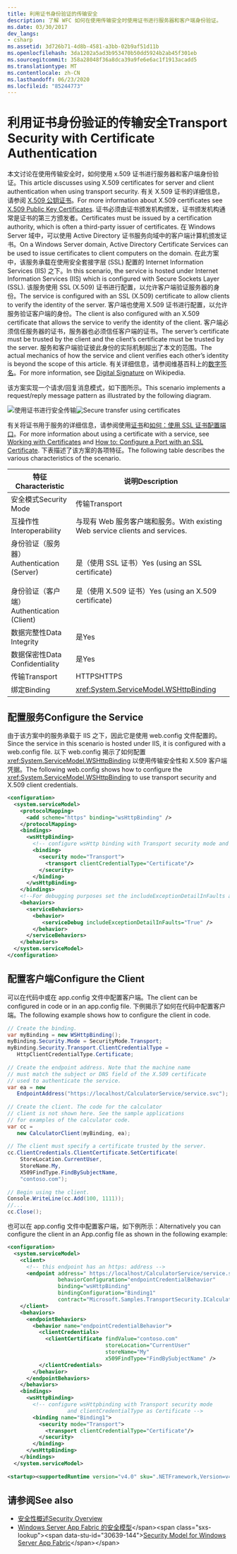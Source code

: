 ```yaml
---
title: 利用证书身份验证的传输安全
description: 了解 WFC 如何在使用传输安全时使用证书进行服务器和客户端身份验证。
ms.date: 03/30/2017
dev_langs:
- csharp
ms.assetid: 3d726b71-4d8b-4581-a3bb-02b9af51d11b
ms.openlocfilehash: 3da1202a5ad3b953470b50dd5924b2ab45f301eb
ms.sourcegitcommit: 358a28048f36a8dca39a9fe6e6ac1f1913acadd5
ms.translationtype: MT
ms.contentlocale: zh-CN
ms.lasthandoff: 06/23/2020
ms.locfileid: "85244773"
---
```

# <a name="transport-security-with-certificate-authentication"></a><span data-ttu-id="30639-103">利用证书身份验证的传输安全</span><span class="sxs-lookup"><span data-stu-id="30639-103">Transport Security with Certificate Authentication</span></span>

<span data-ttu-id="30639-104">本文讨论在使用传输安全时，如何使用 x.509 证书进行服务器和客户端身份验证。</span><span class="sxs-lookup"><span data-stu-id="30639-104">This article discusses using X.509 certificates for server and client authentication when using transport security.</span></span> <span data-ttu-id="30639-105">有关 X.509 证书的详细信息，请参阅 [X.509 公钥证书](/windows/desktop/SecCertEnroll/about-x-509-public-key-certificates)。</span><span class="sxs-lookup"><span data-stu-id="30639-105">For more information about X.509 certificates see [X.509 Public Key Certificates](/windows/desktop/SecCertEnroll/about-x-509-public-key-certificates).</span></span> <span data-ttu-id="30639-106">证书必须由证书颁发机构颁发，证书颁发机构通常是证书的第三方颁发者。</span><span class="sxs-lookup"><span data-stu-id="30639-106">Certificates must be issued by a certification authority, which is often a third-party issuer of certificates.</span></span> <span data-ttu-id="30639-107">在 Windows Server 域中，可以使用 Active Directory 证书服务向域中的客户端计算机颁发证书。</span><span class="sxs-lookup"><span data-stu-id="30639-107">On a Windows Server domain, Active Directory Certificate Services can be used to issue certificates to client computers on the domain.</span></span> <span data-ttu-id="30639-108">在此方案中，该服务承载在使用安全套接字层 (SSL) 配置的 Internet Information Services (IIS) 之下。</span><span class="sxs-lookup"><span data-stu-id="30639-108">In this scenario, the service is hosted under Internet Information Services (IIS) which is configured with Secure Sockets Layer (SSL).</span></span> <span data-ttu-id="30639-109">该服务使用 SSL (X.509) 证书进行配置，以允许客户端验证服务器的身份。</span><span class="sxs-lookup"><span data-stu-id="30639-109">The service is configured with an SSL (X.509) certificate to allow clients to verify the identity of the server.</span></span> <span data-ttu-id="30639-110">客户端也使用 X.509 证书进行配置，以允许服务验证客户端的身份。</span><span class="sxs-lookup"><span data-stu-id="30639-110">The client is also configured with an X.509 certificate that allows the service to verify the identity of the client.</span></span> <span data-ttu-id="30639-111">客户端必须信任服务器的证书，服务器也必须信任客户端的证书。</span><span class="sxs-lookup"><span data-stu-id="30639-111">The server’s certificate must be trusted by the client and the client’s certificate must be trusted by the server.</span></span> <span data-ttu-id="30639-112">服务和客户端验证彼此身份的实际机制超出了本文的范围。</span><span class="sxs-lookup"><span data-stu-id="30639-112">The actual mechanics of how the service and client verifies each other’s identity is beyond the scope of this article.</span></span> <span data-ttu-id="30639-113">有关详细信息，请参阅维基百科上的[数字签名](https://en.wikipedia.org/wiki/Digital_signature)。</span><span class="sxs-lookup"><span data-stu-id="30639-113">For more information, see [Digital Signature](https://en.wikipedia.org/wiki/Digital_signature) on Wikipedia.</span></span>
  
 <span data-ttu-id="30639-114">该方案实现一个请求/回复消息模式，如下图所示。</span><span class="sxs-lookup"><span data-stu-id="30639-114">This scenario implements a request/reply message pattern as illustrated by the following diagram.</span></span>  
  
 <span data-ttu-id="30639-115">![使用证书进行安全传输](media/8f7b8968-899f-4538-a9e8-0eaa872a291c.gif "8f7b8968-899f-4538-a9e8-0eaa872a291c")</span><span class="sxs-lookup"><span data-stu-id="30639-115">![Secure transfer using certificates](media/8f7b8968-899f-4538-a9e8-0eaa872a291c.gif "8f7b8968-899f-4538-a9e8-0eaa872a291c")</span></span>  
  
 <span data-ttu-id="30639-116">有关将证书用于服务的详细信息，请参阅使用[证书](working-with-certificates.md)和[如何：使用 SSL 证书配置端口](how-to-configure-a-port-with-an-ssl-certificate.md)。</span><span class="sxs-lookup"><span data-stu-id="30639-116">For more information about using a certificate with a service, see [Working with Certificates](working-with-certificates.md) and [How to: Configure a Port with an SSL Certificate](how-to-configure-a-port-with-an-ssl-certificate.md).</span></span> <span data-ttu-id="30639-117">下表描述了该方案的各项特征。</span><span class="sxs-lookup"><span data-stu-id="30639-117">The following table describes the various characteristics of the scenario.</span></span>  
  
|<span data-ttu-id="30639-118">特征</span><span class="sxs-lookup"><span data-stu-id="30639-118">Characteristic</span></span>|<span data-ttu-id="30639-119">说明</span><span class="sxs-lookup"><span data-stu-id="30639-119">Description</span></span>|  
|--------------------|-----------------|  
|<span data-ttu-id="30639-120">安全模式</span><span class="sxs-lookup"><span data-stu-id="30639-120">Security Mode</span></span>|<span data-ttu-id="30639-121">传输</span><span class="sxs-lookup"><span data-stu-id="30639-121">Transport</span></span>|  
|<span data-ttu-id="30639-122">互操作性</span><span class="sxs-lookup"><span data-stu-id="30639-122">Interoperability</span></span>|<span data-ttu-id="30639-123">与现有 Web 服务客户端和服务。</span><span class="sxs-lookup"><span data-stu-id="30639-123">With existing Web service clients and services.</span></span>|  
|<span data-ttu-id="30639-124">身份验证（服务器）</span><span class="sxs-lookup"><span data-stu-id="30639-124">Authentication (Server)</span></span><br /><br /> <span data-ttu-id="30639-125">身份验证（客户端）</span><span class="sxs-lookup"><span data-stu-id="30639-125">Authentication (Client)</span></span>|<span data-ttu-id="30639-126">是（使用 SSL 证书）</span><span class="sxs-lookup"><span data-stu-id="30639-126">Yes (using an SSL certificate)</span></span><br /><br /> <span data-ttu-id="30639-127">是（使用 X.509 证书）</span><span class="sxs-lookup"><span data-stu-id="30639-127">Yes (using an X.509 certificate)</span></span>|  
|<span data-ttu-id="30639-128">数据完整性</span><span class="sxs-lookup"><span data-stu-id="30639-128">Data Integrity</span></span>|<span data-ttu-id="30639-129">是</span><span class="sxs-lookup"><span data-stu-id="30639-129">Yes</span></span>|  
|<span data-ttu-id="30639-130">数据保密性</span><span class="sxs-lookup"><span data-stu-id="30639-130">Data Confidentiality</span></span>|<span data-ttu-id="30639-131">是</span><span class="sxs-lookup"><span data-stu-id="30639-131">Yes</span></span>|  
|<span data-ttu-id="30639-132">传输</span><span class="sxs-lookup"><span data-stu-id="30639-132">Transport</span></span>|<span data-ttu-id="30639-133">HTTPS</span><span class="sxs-lookup"><span data-stu-id="30639-133">HTTPS</span></span>|  
|<span data-ttu-id="30639-134">绑定</span><span class="sxs-lookup"><span data-stu-id="30639-134">Binding</span></span>|<xref:System.ServiceModel.WSHttpBinding>|  
  
## <a name="configure-the-service"></a><span data-ttu-id="30639-135">配置服务</span><span class="sxs-lookup"><span data-stu-id="30639-135">Configure the Service</span></span>  
 <span data-ttu-id="30639-136">由于该方案中的服务承载于 IIS 之下，因此它是使用 web.config 文件配置的。</span><span class="sxs-lookup"><span data-stu-id="30639-136">Since the service in this scenario is hosted under IIS, it is configured with a web.config file.</span></span> <span data-ttu-id="30639-137">以下 web.config 揭示了如何配置  <xref:System.ServiceModel.WSHttpBinding> 以使用传输安全性和 X.509 客户端凭据。</span><span class="sxs-lookup"><span data-stu-id="30639-137">The following web.config shows how to configure the <xref:System.ServiceModel.WSHttpBinding> to use transport security and X.509 client credentials.</span></span>  
  
```xml  
<configuration>  
  <system.serviceModel>  
    <protocolMapping>  
      <add scheme="https" binding="wsHttpBinding" />  
    </protocolMapping>  
    <bindings>  
      <wsHttpBinding>  
        <!-- configure wsHttp binding with Transport security mode and clientCredentialType as Certificate -->  
        <binding>  
          <security mode="Transport">  
            <transport clientCredentialType="Certificate"/>
          </security>  
        </binding>  
      </wsHttpBinding>  
    </bindings>  
    <!--For debugging purposes set the includeExceptionDetailInFaults attribute to true-->  
    <behaviors>  
      <serviceBehaviors>  
        <behavior>
           <serviceDebug includeExceptionDetailInFaults="True" />  
        </behavior>  
      </serviceBehaviors>  
    </behaviors>  
  </system.serviceModel>  
</configuration>  
```  
  
## <a name="configure-the-client"></a><span data-ttu-id="30639-138">配置客户端</span><span class="sxs-lookup"><span data-stu-id="30639-138">Configure the Client</span></span>  
 <span data-ttu-id="30639-139">可以在代码中或在 app.config 文件中配置客户端。</span><span class="sxs-lookup"><span data-stu-id="30639-139">The client can be configured in code or in an app.config file.</span></span> <span data-ttu-id="30639-140">下例揭示了如何在代码中配置客户端。</span><span class="sxs-lookup"><span data-stu-id="30639-140">The following example shows how to configure the client in code.</span></span>  
  
```csharp
// Create the binding.  
var myBinding = new WSHttpBinding();  
myBinding.Security.Mode = SecurityMode.Transport;  
myBinding.Security.Transport.ClientCredentialType =  
   HttpClientCredentialType.Certificate;  
  
// Create the endpoint address. Note that the machine name
// must match the subject or DNS field of the X.509 certificate  
// used to authenticate the service.
var ea = new  
   EndpointAddress("https://localhost/CalculatorService/service.svc");  
  
// Create the client. The code for the calculator
// client is not shown here. See the sample applications  
// for examples of the calculator code.  
var cc =  
   new CalculatorClient(myBinding, ea);  
  
// The client must specify a certificate trusted by the server.  
cc.ClientCredentials.ClientCertificate.SetCertificate(  
    StoreLocation.CurrentUser,  
    StoreName.My,  
    X509FindType.FindBySubjectName,  
    "contoso.com");  
  
// Begin using the client.  
Console.WriteLine(cc.Add(100, 1111));  
//...  
cc.Close();  
```  
  
 <span data-ttu-id="30639-141">也可以在 app.config 文件中配置客户端，如下例所示：</span><span class="sxs-lookup"><span data-stu-id="30639-141">Alternatively you can configure the client in an App.config file as shown in the following example:</span></span>  
  
```xml  
<configuration>  
  <system.serviceModel>  
    <client>  
      <!-- this endpoint has an https: address -->  
      <endpoint address=" https://localhost/CalculatorService/service.svc "
                behaviorConfiguration="endpointCredentialBehavior"  
                binding="wsHttpBinding"
                bindingConfiguration="Binding1"
                contract="Microsoft.Samples.TransportSecurity.ICalculator"/>  
    </client>  
    <behaviors>  
      <endpointBehaviors>  
        <behavior name="endpointCredentialBehavior">  
          <clientCredentials>  
            <clientCertificate findValue="contoso.com"  
                               storeLocation="CurrentUser"  
                               storeName="My"  
                               x509FindType="FindBySubjectName" />  
          </clientCredentials>  
        </behavior>  
      </endpointBehaviors>  
    </behaviors>  
    <bindings>  
      <wsHttpBinding>  
        <!-- configure wsHttpbinding with Transport security mode  
                   and clientCredentialType as Certificate -->  
        <binding name="Binding1">  
          <security mode="Transport">  
            <transport clientCredentialType="Certificate"/>  
          </security>  
        </binding>  
      </wsHttpBinding>  
    </bindings>  
  </system.serviceModel>  
  
<startup><supportedRuntime version="v4.0" sku=".NETFramework,Version=v4.0"/></startup></configuration>  
```  
  
## <a name="see-also"></a><span data-ttu-id="30639-142">请参阅</span><span class="sxs-lookup"><span data-stu-id="30639-142">See also</span></span>

- [<span data-ttu-id="30639-143">安全性概述</span><span class="sxs-lookup"><span data-stu-id="30639-143">Security Overview</span></span>](security-overview.md)
- <span data-ttu-id="30639-144">[Windows Server App Fabric 的安全模型](https://docs.microsoft.com/previous-versions/appfabric/ee677202(v=azure.10))</span><span class="sxs-lookup"><span data-stu-id="30639-144">[Security Model for Windows Server App Fabric](https://docs.microsoft.com/previous-versions/appfabric/ee677202(v=azure.10))</span></span>
